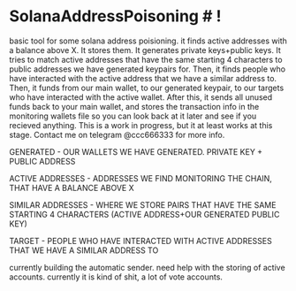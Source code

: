 # SolanaAddressPoisoning # !
basic tool for some solana address poisioning. it finds active addresses with a balance above X. It stores them. It generates private keys+public keys. It tries to match active addresses that have the same starting 4 characters to public addresses we have generated keypairs for. Then, it finds people who have interacted with the active address that we have a similar address to. Then, it funds from our main wallet, to our generated keypair, to our targets who have interacted with the active wallet. After this, it sends all unused funds back to your main wallet, and stores the transaction info in the monitoring wallets file so you can look back at it later and see if you recieved anything. This is a work in progress, but it at least works at this stage. Contact me on telegram @ccc666333 for more info. 


GENERATED - OUR WALLETS WE HAVE GENERATED. PRIVATE KEY + PUBLIC ADDRESS  


ACTIVE ADDRESSES - ADDRESSES WE FIND MONITORING THE CHAIN, THAT HAVE A BALANCE ABOVE X


SIMILAR ADDRESSES - WHERE WE STORE PAIRS THAT HAVE THE SAME STARTING 4 CHARACTERS (ACTIVE ADDRESS+OUR GENERATED PUBLIC KEY) 


TARGET - PEOPLE WHO HAVE INTERACTED WITH ACTIVE ADDRESSES THAT WE HAVE A SIMILAR ADDRESS TO


currently building the automatic sender. need help with the storing of active accounts. currently it is kind of shit, a lot of vote accounts.
